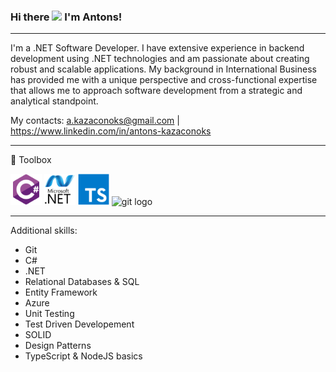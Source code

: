### Hi there <img src="https://raw.githubusercontent.com/MartinHeinz/MartinHeinz/master/wave.gif" width="30px"> I'm Antons!

---
I'm a .NET Software Developer. I have extensive experience in backend development using .NET technologies and am passionate about creating robust and scalable applications. My background in International Business has provided me with a unique perspective and cross-functional expertise that allows me to approach software development from a strategic and analytical standpoint.

My contacts: a.kazaconoks@gmail.com | https://www.linkedin.com/in/antons-kazaconoks

---
🧰 Toolbox

<img src="https://raw.githubusercontent.com/devicons/devicon/7a4ca8aa871d6dca81691e018d31eed89cb70a76/icons/csharp/csharp-original.svg" alt="csharp logo" width="50px"> <img src="https://raw.githubusercontent.com/devicons/devicon/7a4ca8aa871d6dca81691e018d31eed89cb70a76/icons/dot-net/dot-net-original-wordmark.svg" alt="dotnet logo" width="50px"> <img src="https://raw.githubusercontent.com/devicons/devicon/7a4ca8aa871d6dca81691e018d31eed89cb70a76/icons/typescript/typescript-original.svg" alt="typescript logo" width="50px"> <img src="https://cdn.worldvectorlogo.com/logos/git-icon.svg" alt="git logo" width="50px">

---

Additional skills:

* Git
* C#
* .NET
* Relational Databases & SQL
* Entity Framework
* Azure
* Unit Testing
* Test Driven Developement
* SOLID
* Design Patterns
* TypeScript & NodeJS basics
